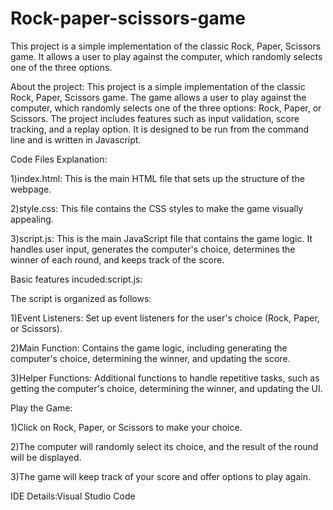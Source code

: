 # Rock-paper-scissors-game
This project is a simple implementation of the classic Rock, Paper, Scissors game. It allows a user to play against the computer, which randomly selects one of the three options. 


About the project: This project is a simple implementation of the classic Rock, Paper, Scissors game. The game allows a user to play against the computer, which randomly selects one of the three options: Rock, Paper, or Scissors. The project includes features such as input validation, score tracking, and a replay option. It is designed to be run from the command line and is written in Javascript.


Code Files Explanation:

1)index.html: This is the main HTML file that sets up the structure of the webpage.

2)style.css: This file contains the CSS styles to make the game visually appealing.

3)script.js: This is the main JavaScript file that contains the game logic. It handles user input, generates the computer's choice, determines the winner of each round, and keeps track of the score.


Basic features incuded:script.js:

The script is organized as follows:

1)Event Listeners: Set up event listeners for the user's choice (Rock, Paper, or Scissors).

2)Main Function: Contains the game logic, including generating the computer's choice, determining the winner, and updating the score.

3)Helper Functions: Additional functions to handle repetitive tasks, such as getting the computer's choice, determining the winner, and updating the UI.


Play the Game:

1)Click on Rock, Paper, or Scissors to make your choice.

2)The computer will randomly select its choice, and the result of the round will be displayed.

3)The game will keep track of your score and offer options to play again.

IDE Details:Visual Studio Code
